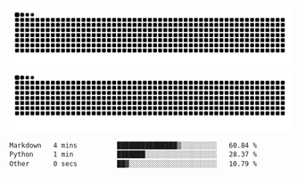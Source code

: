 ![Snake Animation](https://raw.githubusercontent.com/tomhea/tomhea/output/github-contribution-grid-snake-dark.svg#gh-dark-mode-only)
![Snake Animation](https://raw.githubusercontent.com/tomhea/tomhea/output/github-contribution-grid-snake.svg#gh-light-mode-only)

<p></p>

<!--START_SECTION:waka-->

```txt
Markdown   4 mins          ███████████████▒░░░░░░░░░   60.84 %
Python     1 min           ███████░░░░░░░░░░░░░░░░░░   28.37 %
Other      0 secs          ██▓░░░░░░░░░░░░░░░░░░░░░░   10.79 %
```

<!--END_SECTION:waka-->
